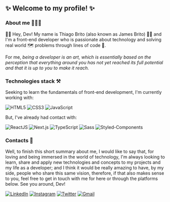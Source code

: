 ## ✨ Welcome to my profile! ✨

### About me 👨🏽‍💻

<p>👋🏽 Hey, Dev! My name is Thiago Brito (also known as James Brito) 🤝🏽 and I'm a front-end developer who is passionate about technology and solving real world 🗺 problems through lines of code 🎯.</p>

<p>For me, <em>being a developer is an art, which is essentially based on the perception that everything around you has not yet reached its full potential and that it is up to you to make it reach.</em></p>

### Technologies stack ⚒

<p>Seeking to learn the fundamentals of front-end development, I'm currently working with:</p>

![HTML5](https://img.shields.io/badge/HTML5-E34F26?style=for-the-badge&logo=html5&logoColor=white)
![CSS3](https://img.shields.io/badge/CSS3-1572B6?style=for-the-badge&logo=css3&logoColor=white)
![JavaScript](https://img.shields.io/badge/JavaScript-323330?style=for-the-badge&logo=javascript&logoColor=F7DF1E)

<p>But, I've already had contact with:</p>

![ReactJS](https://img.shields.io/badge/React-20232A?style=for-the-badge&logo=react&logoColor=61DAFB)
![Next.js](https://img.shields.io/badge/next.js-000000?style=for-the-badge&logo=nextdotjs&logoColor=white)
![TypeScript](https://img.shields.io/badge/TypeScript-007ACC?style=for-the-badge&logo=typescript&logoColor=white)
![Sass](https://img.shields.io/badge/Sass-CC6699?style=for-the-badge&logo=sass&logoColor=white)
![Styled-Components](https://img.shields.io/badge/styled--components-DB7093?style=for-the-badge&logo=styled-components&logoColor=white)

### Contacts 🚀

<p>Well, to finish this short summary about me, I would like to say that, for loving and being immersed in the world of technology, I'm always looking to learn, share and apply new technologies and concepts to my projects and my life as a developer; and I think it would be really amazing to have, by my side, people who share this same vision, therefore, if that also makes sense to you, feel free to get in touch with me for here or through the platforms below. See you around, Dev!</p>

<a href="https://www.linkedin.com/in/trybrito/" rel="nofollow">
  <img src="https://img.shields.io/badge/LinkedIn-0077B5?style=for-the-badge&logo=linkedin&logoColor=white" alt="LinkedIn" /></a>
<a href="https://www.instagram.com/trybrito/" rel="nofollow">
  <img src="https://img.shields.io/badge/Instagram-E4405F?style=for-the-badge&logo=instagram&logoColor=white" alt="Instagram" /></a>
<a href="https://twitter.com/trybrito" rel="nofollow">
  <img src="https://img.shields.io/badge/Twitter-1DA1F2?style=for-the-badge&logo=twitter&logoColor=white" alt="Twitter" /></a>
<a href="mailto:thiagobritotrs@gmail.com" rel="nofollow">
  <img src="https://img.shields.io/badge/Gmail-D14836?style=for-the-badge&logo=gmail&logoColor=white" alt="Gmail" /></a>
